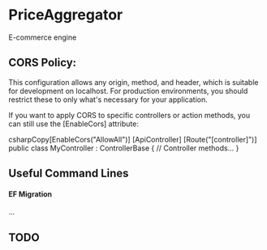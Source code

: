 # PriceAggregator
E-commerce engine

## CORS Policy:
This configuration allows any origin, method, and header, which is suitable for development on localhost. For production environments, you should restrict these to only what's necessary for your application.

If you want to apply CORS to specific controllers or action methods, you can still use the [EnableCors] attribute:

csharpCopy[EnableCors("AllowAll")]
[ApiController]
[Route("[controller]")]
public class MyController : ControllerBase
{
    // Controller methods...
}

## Useful Command Lines
#### EF Migration
...

## TODO
